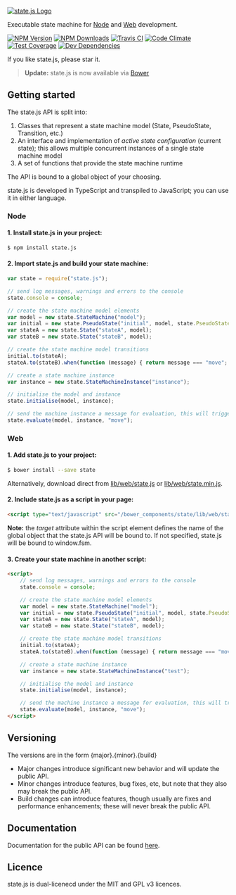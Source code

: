   [![state.js Logo](http://state.software/images/logos/state_55.png)](https://state.software/)

  Executable state machine for [Node](http://nodejs.org) and [Web](https://cdn.rawgit.com/steelbreeze/state.js/master/examples/browser/test.html) development.

  [![NPM Version][npm-image]][npm-url]
  [![NPM Downloads][downloads-image]][downloads-url]
  [![Travis CI][travis-image]][travis-url]
  [![Code Climate][cc-image]][cc-url]
  [![Test Coverage][coverage-image]][coverage-url]
  [![Dev Dependencies][d-image]][d-url]

If you like state.js, please star it.

> **Update:** state.js is now available via [Bower](http://bower.io)

## Getting started

The state.js API is split into:

1. Classes that represent a state machine model (State, PseudoState, Transition, etc.)
2. An interface and implementation of *active state configuration* (current state); this allows multiple concurrent instances of a single state machine model
3. A set of functions that provide the state machine runtime

The API is bound to a global object of your choosing.

state.js is developed in TypeScript and transpiled to JavaScript; you can use it in either language.

### Node
#### 1. Install state.js in your project:

```sh
$ npm install state.js
```

#### 2. Import state.js and build your state machine:

```js
var state = require("state.js");

// send log messages, warnings and errors to the console
state.console = console;

// create the state machine model elements
var model = new state.StateMachine("model");
var initial = new state.PseudoState("initial", model, state.PseudoStateKind.Initial);
var stateA = new state.State("stateA", model);
var stateB = new state.State("stateB", model);

// create the state machine model transitions
initial.to(stateA);
stateA.to(stateB).when(function (message) { return message === "move"; });

// create a state machine instance
var instance = new state.StateMachineInstance("instance");

// initialise the model and instance
state.initialise(model, instance);

// send the machine instance a message for evaluation, this will trigger the transition from stateA to stateB
state.evaluate(model, instance, "move");
```

### Web

#### 1. Add state.js to your project:
```sh
$ bower install --save state
```
Alternatively, download direct from [lib/web/state.js](https://github.com/steelbreeze/state.js/blob/master/lib/web/state.js) or [lib/web/state.min.js](https://github.com/steelbreeze/state.js/blob/master/lib/web/state.min.js).

#### 2. Include state.js as a script in your page:

```html
<script type="text/javascript" src="/bower_components/state/lib/web/state.min.js" target="state"></script>
```

**Note:** the *target* attribute within the script element defines the name of the global object that the state.js API will be bound to. If not specified, state.js will be bound to window.fsm.

#### 3. Create your state machine in another script:

```html
<script>
	// send log messages, warnings and errors to the console
	state.console = console;

	// create the state machine model elements
	var model = new state.StateMachine("model");
	var initial = new state.PseudoState("initial", model, state.PseudoStateKind.Initial);
	var stateA = new state.State("stateA", model);
	var stateB = new state.State("stateB", model);

	// create the state machine model transitions
	initial.to(stateA);
	stateA.to(stateB).when(function (message) { return message === "move"; });

	// create a state machine instance
	var instance = new state.StateMachineInstance("test");

	// initialise the model and instance
	state.initialise(model, instance);

	// send the machine instance a message for evaluation, this will trigger the transition from stateA to stateB
	state.evaluate(model, instance, "move");
</script>
```

## Versioning
The versions are in the form {major}.{minor}.{build}
* Major changes introduce significant new behavior and will update the public API.
* Minor changes introduce features, bug fixes, etc, but note that they also may break the public API.
* Build changes can introduce features, though usually are fixes and performance enhancements; these will never break the public API.

## Documentation
Documentation for the public API can be found [here](https://state.software/docs/).

## Licence
state.js is dual-licenecd under the MIT and GPL v3 licences.

[npm-image]: https://img.shields.io/npm/v/state.js.svg
[npm-url]: https://npmjs.org/package/state.js
[downloads-image]: https://img.shields.io/npm/dm/state.js.svg
[downloads-url]: https://npmjs.org/package/state.js
[travis-image]: https://travis-ci.org/steelbreeze/state.js.svg
[travis-url]: https://travis-ci.org/steelbreeze/state.js
[cc-image]: https://codeclimate.com/github/steelbreeze/state.js/badges/gpa.svg
[cc-url]: https://codeclimate.com/github/steelbreeze/state.js
[coverage-image]: https://codeclimate.com/github/steelbreeze/state.js/badges/coverage.svg
[coverage-url]: https://codeclimate.com/github/steelbreeze/state.js/coverage
[d-image]: https://david-dm.org/steelbreeze/state.js/dev-status.svg
[d-url]: https://david-dm.org/steelbreeze/state.js#info=devDependencies
